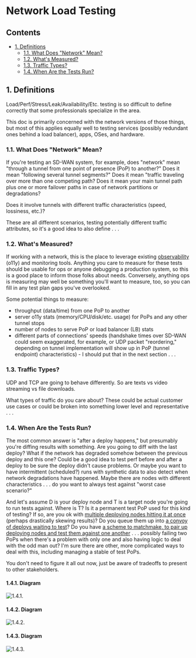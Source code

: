 # Network Load Testing

## Contents
- [1. Definitions](#1-definitions)
  - [1.1. What Does "Network" Mean?](#11-what-does-network-mean)
  - [1.2. What's Measured?](#12-whats-measured)
  - [1.3. Traffic Types?](#13-traffic-types)
  - [1.4. When Are the Tests Run?](#14-when-are-the-tests-run)

## 1. Definitions

Load/Perf/Stress/Leak/Availability/Etc. testing is so difficult to define correctly that some professionals specialize in the area.

This doc is primarily concerned with the network versions of those things, but most of this applies equally well to testing services (possibly redundant ones behind a load balancer), apps, OSes, and hardware.

### 1.1. What Does "Network" Mean?

If you're testing an SD-WAN system, for example, does "network" mean "through a tunnel from one point of presence (PoP) to another?" Does it mean "following several tunnel segments?" Does it mean "traffic traveling over more than one competing path? Does it mean your main tunnel path plus one or more failover paths in case of network partitions or degradations?

Does it involve tunnels with different traffic characteristics (speed, lossiness, etc.)?

These are all different scenarios, testing potentially different traffic attributes, so it's a good idea to also define . . .

### 1.2. What's Measured?

If working with a network, this is the place to leverage existing [observability](https://www.honeycomb.io/blog/time-to-version-observability-signs-point-to-yes) (o11y) and monitoring tools. Anything you care to measure for these tests should be usable for ops or anyone debugging a production system, so this is a good place to inform those folks about needs. Conversely, anything ops is measuring may well be something you'll want to measure, too, so you can fill in any test plan gaps you've overlooked.

Some potential things to measure:
- throughput (data/time) from one PoP to another
- server o11y stats (memory/CPU/disk/etc. usage) for PoPs and any other tunnel stops
- number of nodes to serve PoP or load balancer (LB) stats
- different parts of connections' speeds (handshake times over SD-WAN could seem exaggerated, for example, or UDP packet "reordering," depending on tunnel implementation will show up in PoP (tunnel endpoint) characteristics) - I should put that in the next section . . .

### 1.3. Traffic Types?

UDP and TCP are going to behave differently. So are texts vs video streaming vs file downloads.

What types of traffic do you care about? These could be actual customer use cases or could be broken into something lower level and representative . . .

### 1.4. When Are the Tests Run?

The most common answer is "after a deploy happens," but presumably you're diffing results with something. Are you going to diff with the last deploy? What if the network has degraded somehow between the previous deploy and this one? Could be a good idea to test perf before and after a deploy to be sure the deploy didn't cause problems. Or maybe you want to have intermittent (scheduled?) runs with synthetic data to also detect when network degradations have happened. Maybe there are nodes with different characteristics . . . do you want to always test against "worst case scenario?"

And let's assume D is your deploy node and T is a target node you're going to run tests against. Where is T? Is it a permanent test PoP used for this kind of testing? If so, are you ok with [multiple deploying nodes hitting it at once](#141-diagram) (perhaps drastically skewing  results)? Do you queue them up into [a convoy of deploys waiting to test](#142-diagram)? Do you have [a scheme to matchmake, to pair up deploying nodes and test them against one another](#143-diagram) . . . possibly failing two PoPs when there's a problem with only one and also having logic to deal with the odd man out? I'm sure there are other, more complicated ways to deal with this, including managing a stable of test PoPs.

You don't need to figure it all out now, just be aware of tradeoffs to present to other stakeholders.

#### 1.4.1. Diagram

![1.4.1.](../img/1.4.1.png)

#### 1.4.2. Diagram

![1.4.2.](../img/1.4.2.png)

#### 1.4.3. Diagram

![1.4.3.](../img/1.4.3.png)
